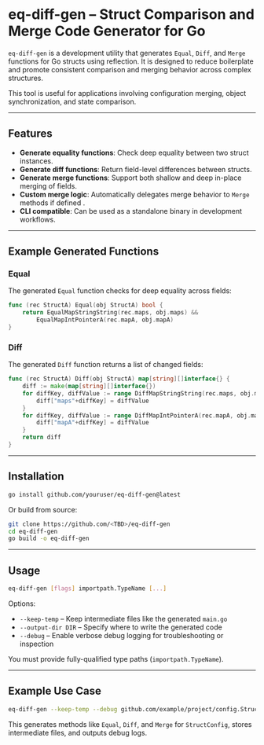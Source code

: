 # eq-diff-gen – Struct Comparison and Merge Code Generator for Go

`eq-diff-gen` is a development utility that generates `Equal`, `Diff`, and `Merge` functions for Go structs using reflection. It is designed to reduce boilerplate and promote consistent comparison and merging behavior across complex structures.

This tool is useful for applications involving configuration merging, object synchronization, and state comparison.

---

## Features

* **Generate equality functions**: Check deep equality between two struct instances.
* **Generate diff functions**: Return field-level differences between structs.
* **Generate merge functions**: Support both shallow and deep in-place merging of fields.
* **Custom merge logic**: Automatically delegates merge behavior to `Merge` methods if defined <TODO>.
* **CLI compatible**: Can be used as a standalone binary in development workflows.

---

## Example Generated Functions

### Equal

The generated `Equal` function checks for deep equality across fields:

```go
func (rec StructA) Equal(obj StructA) bool {
	return EqualMapStringString(rec.maps, obj.maps) &&
		EqualMapIntPointerA(rec.mapA, obj.mapA)
}
```

### Diff

The generated `Diff` function returns a list of changed fields:

```go
func (rec StructA) Diff(obj StructA) map[string][]interface{} {
	diff := make(map[string][]interface{})
	for diffKey, diffValue := range DiffMapStringString(rec.maps, obj.maps) {
		diff["maps"+diffKey] = diffValue
	}
	for diffKey, diffValue := range DiffMapIntPointerA(rec.mapA, obj.mapA) {
		diff["mapA"+diffKey] = diffValue
	}
	return diff
}
```

---

## Installation

```bash
go install github.com/youruser/eq-diff-gen@latest
```

Or build from source:

```bash
git clone https://github.com/<TBD>/eq-diff-gen
cd eq-diff-gen
go build -o eq-diff-gen
```

---

## Usage

```bash
eq-diff-gen [flags] importpath.TypeName [...]
```

Options:

* `--keep-temp` – Keep intermediate files like the generated `main.go`
* `--output-dir DIR` – Specify where to write the generated code
* `--debug` – Enable verbose debug logging for troubleshooting or inspection

You must provide fully-qualified type paths (`importpath.TypeName`).

---

## Example Use Case

```bash
eq-diff-gen --keep-temp --debug github.com/example/project/config.StructConfig
```

This generates methods like `Equal`, `Diff`, and `Merge` for `StructConfig`, stores intermediate files, and outputs debug logs.
